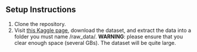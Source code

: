 ## **Setup Instructions**

1. Clone the repository.
2. Visit [this Kaggle page](https://www.kaggle.com/datasets/grassknoted/asl-alphabet), download the dataset, and extract the data into a folder you must name /raw_data/. **WARNING**: please ensure that you clear enough space (several GBs). The dataset will be quite large.
